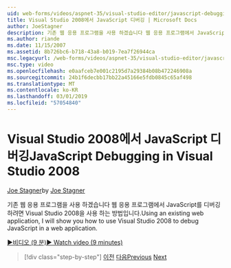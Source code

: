 ```yaml
---
uid: web-forms/videos/aspnet-35/visual-studio-editor/javascript-debugging-in-visual-studio-2008
title: Visual Studio 2008에서 JavaScript 디버깅 | Microsoft Docs
author: JoeStagner
description: 기존 웹 응용 프로그램을 사용 하겠습니다 웹 응용 프로그램에서 JavaScript를 디버깅 하려면 Visual Studio 2008을 사용 하는 방법입니다.
ms.author: riande
ms.date: 11/15/2007
ms.assetid: 8b726bc6-b718-43a8-b019-7ea7f26944ca
msc.legacyurl: /web-forms/videos/aspnet-35/visual-studio-editor/javascript-debugging-in-visual-studio-2008
msc.type: video
ms.openlocfilehash: e0aafceb7e001c2195d7a29384b08b472246908a
ms.sourcegitcommit: 24b1f6decbb17bb22a45166e5fdb0845c65af498
ms.translationtype: MT
ms.contentlocale: ko-KR
ms.lasthandoff: 03/01/2019
ms.locfileid: "57054840"
---
```

<a name="javascript-debugging-in-visual-studio-2008"></a><span data-ttu-id="87257-103">Visual Studio 2008에서 JavaScript 디버깅</span><span class="sxs-lookup"><span data-stu-id="87257-103">JavaScript Debugging in Visual Studio 2008</span></span>
====================
<span data-ttu-id="87257-104">[Joe Stagner](https://github.com/JoeStagner)</span><span class="sxs-lookup"><span data-stu-id="87257-104">by [Joe Stagner](https://github.com/JoeStagner)</span></span>

<span data-ttu-id="87257-105">기존 웹 응용 프로그램을 사용 하겠습니다 웹 응용 프로그램에서 JavaScript를 디버깅 하려면 Visual Studio 2008을 사용 하는 방법입니다.</span><span class="sxs-lookup"><span data-stu-id="87257-105">Using an existing web application, I will show you how to use Visual Studio 2008 to debug JavaScript in a web application.</span></span>

[<span data-ttu-id="87257-106">&#9654;비디오 (9 분)</span><span class="sxs-lookup"><span data-stu-id="87257-106">&#9654; Watch video (9 minutes)</span></span>](https://channel9.msdn.com/Blogs/ASP-NET-Site-Videos/javascript-debugging-in-visual-studio-2008)

> [!div class="step-by-step"]
> <span data-ttu-id="87257-107">[이전](javascript-intellisense-support-in-visual-studio-2008.md)
> [다음](multi-targeting-support-in-visual-studio-2008.md)</span><span class="sxs-lookup"><span data-stu-id="87257-107">[Previous](javascript-intellisense-support-in-visual-studio-2008.md)
[Next](multi-targeting-support-in-visual-studio-2008.md)</span></span>
